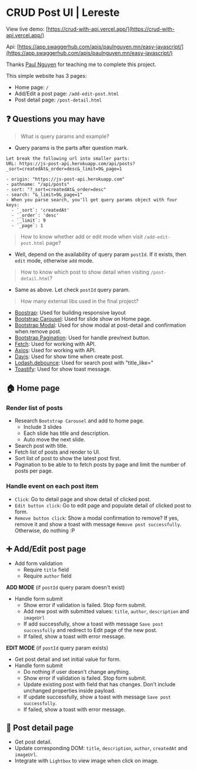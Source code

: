 # CRUD Post UI | Lereste

View live demo: [https://crud-with-api.vercel.app/](https://crud-with-api.vercel.app/)

Api: [https://app.swaggerhub.com/apis/paulnguyen.mn/easy-javascript/](https://app.swaggerhub.com/apis/paulnguyen.mn/easy-javascript/)

Thanks [Paul Nguyen](https://github.com/paulnguyen-mn) for teaching me to complete this project.

This simple website has 3 pages:
- Home page: `/`
- Add/Edit a post page: `/add-edit-post.html`
- Post detail page: `/post-detail.html`

## :question: Questions you may have

> What is query params and example?

- Query params is the parts after question mark.

```
Let break the following url into smaller parts:
URL: https://js-post-api.herokuapp.com/api/posts?_sort=createdAt&_order=desc&_limit=9&_page=1

- origin: "https://js-post-api.herokuapp.com"
- pathname: "/api/posts"
- sort: "?_sort=createdAt&_order=desc"
- search: "&_limit=9&_page=1"
- When you parse search, you'll get query params object with four keys:
  - `_sort`: 'createdAt'
  - `_order`: 'desc'
  - `_limit`: 9
  - `_page`: 1
```

> How to know whether add or edit mode when visit `/add-edit-post.html` page?

- Well, depend on the availability of query param `postId`.
  If it exists, then `edit` mode, otherwise `add` mode.

> How to know which post to show detail when visiting `/post-detail.html`?

- Same as above. Let check `postId` query param.

> How many external libs used in the final project?

- [Boostrap](https://getbootstrap.com/): Used for building responsive layout
- [Bootstrap Carousel](https://getbootstrap.com/docs/5.1/components/carousel/): Used for slide show on Home page.
- [Bootstrap Modal](https://getbootstrap.com/docs/5.1/components/modal/): Used for show modal at post-detail and confirmation when remove post.
- [Bootstrap Pagination](https://getbootstrap.com/docs/5.1/components/pagination/): Used for handle prev/next button.
- [Fetch](https://github.com/github/fetch): Used for working with API.
- [Axios](https://github.com/axios/axios): Used for working with API.
- [Dayjs](https://day.js.org/docs/en/installation/node-js): Used for show time when create post.
- [Lodash.debounce](https://www.npmjs.com/package/lodash.debounce): Used for search post with "title_like="
- [Toastify](https://github.com/apvarun/toastify-js/blob/master/README.md): Used for show toast message.

## :house: Home page

### Render list of posts

- Research `Bootstrap Carousel` and add to home page.
  - Include 3 slides
  - Each slide has title and description.
  - Auto move the next slide.
- Search post with title.
- Fetch list of posts and render to UI.
- Sort list of post to show the latest post first.
- Pagination to be able to to fetch posts by page and limit the number of posts per page.

### Handle event on each post item

- `Click`: Go to detail page and show detail of clicked post.
- `Edit button click`: Go to edit page and populate detail of clicked post to form.
- `Remove button click`: Show a modal confirmation to remove? If yes, remove it and show a toast with message `Remove post successfully`. Otherwise, do nothing :P


## :heavy_plus_sign: Add/Edit post page

- Add form validation
  - Require `title` field
  - Require `author` field

**ADD MODE** (if `postId` query param doesn't exist)

- Handle form submit
  - Show error if validation is failed. Stop form submit.
  - Add new post with submitted values: `title`, `author`, `description` and `imageUrl`
  - If add successfully, show a toast with message `Save post successfully` and redirect to Edit page of the new post.
  - If failed, show a toast with error message.

**EDIT MODE** (if `postId` query param exists)

- Get post detail and set initial value for form.
- Handle form submit
  - Do nothing if user doesn't change anything.
  - Show error if validation is failed. Stop form submit.
  - Update existing post with field that has changes. Don't include unchanged properties inside payload.
  - If update successfully, show a toast with message `Save post successfully`.
  - If failed, show a toast with error message.

## :eyes: Post detail page

- Get post detail.
- Update corresponding DOM: `title`, `description`, `author`, `createdAt` and `imageUrl`.
- Integrate with `Lightbox` to view image when click on image.
